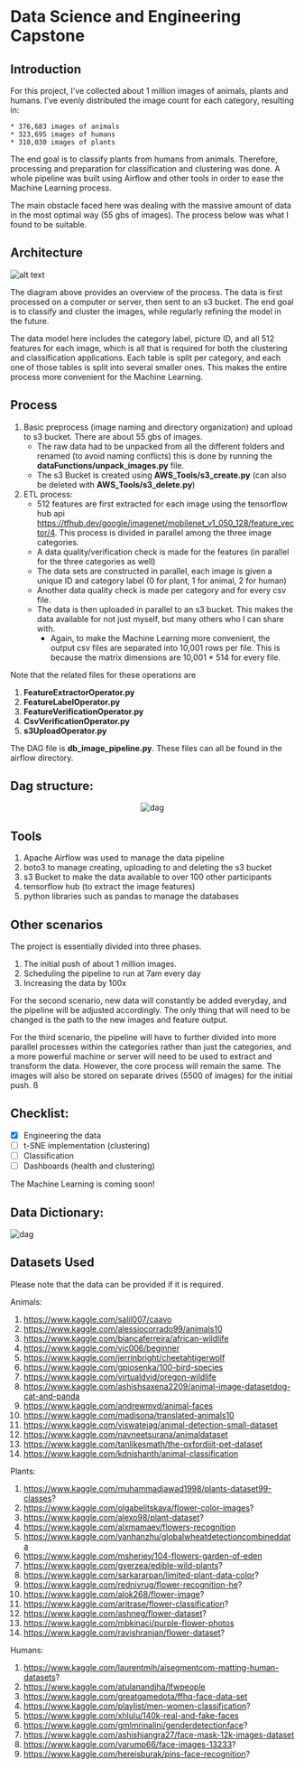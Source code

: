 # Data Science and Engineering Capstone

## Introduction
For this project, I've collected about 1 million images of animals, plants and humans. I've evenly distributed the image count for each category, resulting in: 

    * 376,683 images of animals
    * 323,695 images of humans
    * 310,030 images of plants

The end goal is to classify plants from humans from animals. Therefore, processing and preparation for classification and clustering was done. 
A whole pipeline was built using Airflow and other tools in order to ease the Machine Learning process. 

The main obstacle faced here was dealing with the massive 
amount of data in the most optimal way (55 gbs of images). The process below was what I found to be suitable. 

## Architecture

![alt text](./Diagrams/pipeline_model.png)

The diagram above provides an overview of the process. The data is first processed on a computer or server, then sent to an s3 bucket. The end goal is to 
classify and cluster the images, while regularly refining the model in the future. 

The data model here includes the category label, picture ID, and all 512 features for each image, which is all that is required for both the 
clustering and classification applications. Each table is split per category, and each one of those tables is split into several smaller ones. This 
makes the entire process more convenient for the Machine Learning. 

## Process
1. Basic preprocess (image naming and directory organization) and upload to s3 bucket. There are about 55 gbs of images.
    * The raw data had to be unpacked from all the different folders and renamed (to avoid naming conflicts) this is done by running the **dataFunctions/unpack_images.py** file. 
    * The s3 Bucket is created using **AWS_Tools/s3_create.py** (can also be deleted with **AWS_Tools/s3_delete.py**)
2. ETL process:
    * 512 features are first extracted for each image using the tensorflow hub api https://tfhub.dev/google/imagenet/mobilenet_v1_050_128/feature_vector/4. This process is divided 
    in parallel among the three image categories. 
    * A data quality/verification check is made for the features (in parallel for the three categories as well)
    * The data sets are constructed in parallel, each image is given a unique ID and category label (0 for plant, 1 for animal, 2 for human)
    * Another data quality check is made per category and for every csv file. 
    * The data is then uploaded in parallel to an s3 bucket. This makes the data available for not just myself, but many others who I can share with. 
        * Again, to make the Machine Learning more convenient, the output csv files are separated into 10,001 rows per file. This is because the matrix dimensions
        are 10,001 * 514 for every file. 

Note that the related files for these operations are
1. **FeatureExtractorOperator.py**
2. **FeatureLabelOperator.py**
3. **FeatureVerificationOperator.py**
4. **CsvVerificationOperator.py**
5. **s3UploadOperator.py**

The DAG file is **db_image_pipeline.py**. These files can all be found in the airflow directory.

## Dag structure:
<p align = "center">
    <img align="center" src="./Diagrams/dag2.png" alt="dag">
</p>

## Tools
1. Apache Airflow was used to manage the data pipeline
2. boto3 to manage creating, uploading to and deleting the s3 bucket 
3. s3 Bucket to make the data available to over 100 other participants
4. tensorflow hub (to extract the image features)
5. python libraries such as pandas to manage the databases

## Other scenarios
The project is essentially divided into three phases. 
1. The initial push of about 1 million images.
2. Scheduling the pipeline to run at 7am every day
3. Increasing the data by 100x

For the second scenario, new data will constantly be added everyday, and the pipeline will be adjusted accordingly. 
The only thing that will need to be changed is the path to the new images and feature output. 

For the third scenario, the pipeline will have to further divided into more parallel processes within the categories rather than just the categories, and a more powerful machine or server 
will need to be used to extract and transform the data. However, the core process will remain the same. The images will also be stored on
separate drives (5500 of images) for the initial push. ß

## Checklist:
- [x] Engineering the data <br>
- [ ] t-SNE implementation (clustering) <br>
- [ ] Classification <br>
- [ ] Dashboards (health and clustering)

The Machine Learning is coming soon!

## Data Dictionary:

<img align="center" src="./Diagrams/DataDictionary2.png" alt="dag">


## Datasets Used
Please note that the data can be provided if it is required. 

Animals:
1. https://www.kaggle.com/salil007/caavo
2. https://www.kaggle.com/alessiocorrado99/animals10
3. https://www.kaggle.com/biancaferreira/african-wildlife
4. https://www.kaggle.com/vic006/beginner
5. https://www.kaggle.com/jerrinbright/cheetahtigerwolf
6. https://www.kaggle.com/gpiosenka/100-bird-species
7. https://www.kaggle.com/virtualdvid/oregon-wildlife
8. https://www.kaggle.com/ashishsaxena2209/animal-image-datasetdog-cat-and-panda
9. https://www.kaggle.com/andrewmvd/animal-faces
10. https://www.kaggle.com/madisona/translated-animals10
11. https://www.kaggle.com/viswatejag/animal-detection-small-dataset
12. https://www.kaggle.com/navneetsurana/animaldataset
13. https://www.kaggle.com/tanlikesmath/the-oxfordiiit-pet-dataset
14. https://www.kaggle.com/kdnishanth/animal-classification

Plants:
1. https://www.kaggle.com/muhammadjawad1998/plants-dataset99-classes?
2. https://www.kaggle.com/olgabelitskaya/flower-color-images?
3. https://www.kaggle.com/alexo98/plant-dataset?
4. https://www.kaggle.com/alxmamaev/flowers-recognition
5. https://www.kaggle.com/yanhanzhu/globalwheatdetectioncombineddata
6. https://www.kaggle.com/msheriey/104-flowers-garden-of-eden
7. https://www.kaggle.com/gverzea/edible-wild-plants?
8. https://www.kaggle.com/sarkararpan/limited-plant-data-color?
9. https://www.kaggle.com/rednivrug/flower-recognition-he?
10. https://www.kaggle.com/alok268/flower-image?
11. https://www.kaggle.com/aritrase/flower-classification?
12. https://www.kaggle.com/ashneg/flower-dataset?
13. https://www.kaggle.com/mbkinaci/purple-flower-photos
14. https://www.kaggle.com/ravishranjan/flower-dataset?

Humans: 
1. https://www.kaggle.com/laurentmih/aisegmentcom-matting-human-datasets?
2. https://www.kaggle.com/atulanandjha/lfwpeople
3. https://www.kaggle.com/greatgamedota/ffhq-face-data-set
4. https://www.kaggle.com/playlist/men-women-classification?
5. https://www.kaggle.com/xhlulu/140k-real-and-fake-faces
6. https://www.kaggle.com/gmlmrinalini/genderdetectionface?
7. https://www.kaggle.com/ashishjangra27/face-mask-12k-images-dataset
8. https://www.kaggle.com/varump66/face-images-13233?
9. https://www.kaggle.com/hereisburak/pins-face-recognition?